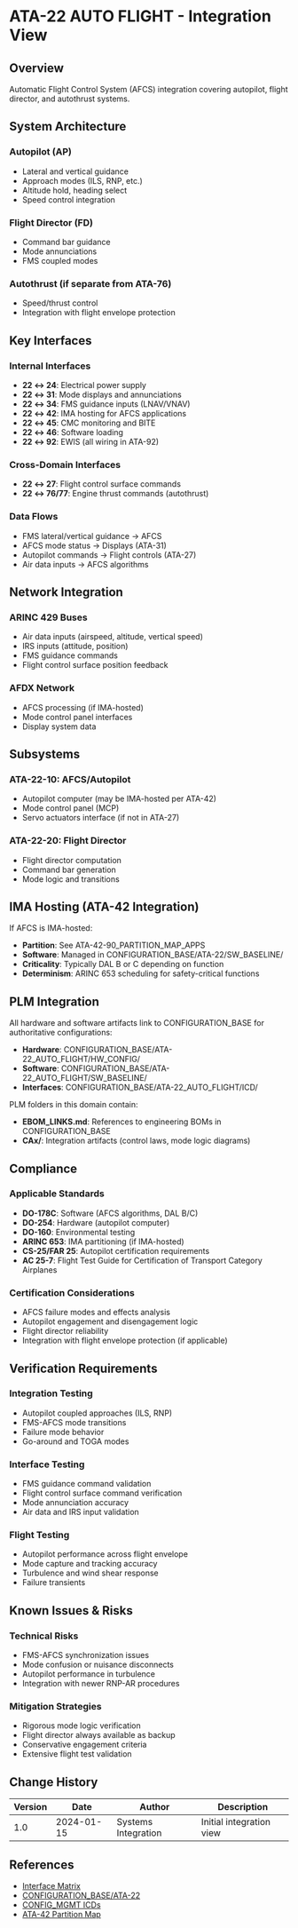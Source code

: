 # ATA-22 AUTO FLIGHT - Integration View

## Overview

Automatic Flight Control System (AFCS) integration covering autopilot, flight director, and autothrust systems.

## System Architecture

### Autopilot (AP)
- Lateral and vertical guidance
- Approach modes (ILS, RNP, etc.)
- Altitude hold, heading select
- Speed control integration

### Flight Director (FD)
- Command bar guidance
- Mode annunciations
- FMS coupled modes

### Autothrust (if separate from ATA-76)
- Speed/thrust control
- Integration with flight envelope protection

## Key Interfaces

### Internal Interfaces
- **22 ↔ 24**: Electrical power supply
- **22 ↔ 31**: Mode displays and annunciations
- **22 ↔ 34**: FMS guidance inputs (LNAV/VNAV)
- **22 ↔ 42**: IMA hosting for AFCS applications
- **22 ↔ 45**: CMC monitoring and BITE
- **22 ↔ 46**: Software loading
- **22 ↔ 92**: EWIS (all wiring in ATA-92)

### Cross-Domain Interfaces
- **22 ↔ 27**: Flight control surface commands
- **22 ↔ 76/77**: Engine thrust commands (autothrust)

### Data Flows
- FMS lateral/vertical guidance → AFCS
- AFCS mode status → Displays (ATA-31)
- Autopilot commands → Flight controls (ATA-27)
- Air data inputs → AFCS algorithms

## Network Integration

### ARINC 429 Buses
- Air data inputs (airspeed, altitude, vertical speed)
- IRS inputs (attitude, position)
- FMS guidance commands
- Flight control surface position feedback

### AFDX Network
- AFCS processing (if IMA-hosted)
- Mode control panel interfaces
- Display system data

## Subsystems

### ATA-22-10: AFCS/Autopilot
- Autopilot computer (may be IMA-hosted per ATA-42)
- Mode control panel (MCP)
- Servo actuators interface (if not in ATA-27)

### ATA-22-20: Flight Director
- Flight director computation
- Command bar generation
- Mode logic and transitions

## IMA Hosting (ATA-42 Integration)

If AFCS is IMA-hosted:
- **Partition**: See ATA-42-90_PARTITION_MAP_APPS
- **Software**: Managed in CONFIGURATION_BASE/ATA-22/SW_BASELINE/
- **Criticality**: Typically DAL B or C depending on function
- **Determinism**: ARINC 653 scheduling for safety-critical functions

## PLM Integration

All hardware and software artifacts link to CONFIGURATION_BASE for authoritative configurations:
- **Hardware**: CONFIGURATION_BASE/ATA-22_AUTO_FLIGHT/HW_CONFIG/
- **Software**: CONFIGURATION_BASE/ATA-22_AUTO_FLIGHT/SW_BASELINE/
- **Interfaces**: CONFIGURATION_BASE/ATA-22_AUTO_FLIGHT/ICD/

PLM folders in this domain contain:
- **EBOM_LINKS.md**: References to engineering BOMs in CONFIGURATION_BASE
- **CAx/**: Integration artifacts (control laws, mode logic diagrams)

## Compliance

### Applicable Standards
- **DO-178C**: Software (AFCS algorithms, DAL B/C)
- **DO-254**: Hardware (autopilot computer)
- **DO-160**: Environmental testing
- **ARINC 653**: IMA partitioning (if IMA-hosted)
- **CS-25/FAR 25**: Autopilot certification requirements
- **AC 25-7**: Flight Test Guide for Certification of Transport Category Airplanes

### Certification Considerations
- AFCS failure modes and effects analysis
- Autopilot engagement and disengagement logic
- Flight director reliability
- Integration with flight envelope protection (if applicable)

## Verification Requirements

### Integration Testing
- Autopilot coupled approaches (ILS, RNP)
- FMS-AFCS mode transitions
- Failure mode behavior
- Go-around and TOGA modes

### Interface Testing
- FMS guidance command validation
- Flight control surface command verification
- Mode annunciation accuracy
- Air data and IRS input validation

### Flight Testing
- Autopilot performance across flight envelope
- Mode capture and tracking accuracy
- Turbulence and wind shear response
- Failure transients

## Known Issues & Risks

### Technical Risks
- FMS-AFCS synchronization issues
- Mode confusion or nuisance disconnects
- Autopilot performance in turbulence
- Integration with newer RNP-AR procedures

### Mitigation Strategies
- Rigorous mode logic verification
- Flight director always available as backup
- Conservative engagement criteria
- Extensive flight test validation

## Change History

| Version | Date | Author | Description |
|---------|------|--------|-------------|
| 1.0 | 2024-01-15 | Systems Integration | Initial integration view |

## References

- [Interface Matrix](./INTERFACE_MATRIX/22↔24_31_34_42_45_46_92.csv)
- [CONFIGURATION_BASE/ATA-22](../../../CONFIGURATION_BASE/ATA-22_AUTO_FLIGHT/)
- [CONFIG_MGMT ICDs](../../../../00-PROGRAM/CONFIG_MGMT/09-INTERFACES/)
- [ATA-42 Partition Map](../ATA-42_INTEGRATED_MODULAR_AVIONICS/SUBSYSTEMS/ATA-42-90_PARTITION_MAP_APPS/)

